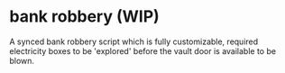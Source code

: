 # bank robbery (WIP)

A synced bank robbery script which is fully customizable, required electricity boxes to be 'explored' before the vault door is available to be blown.

